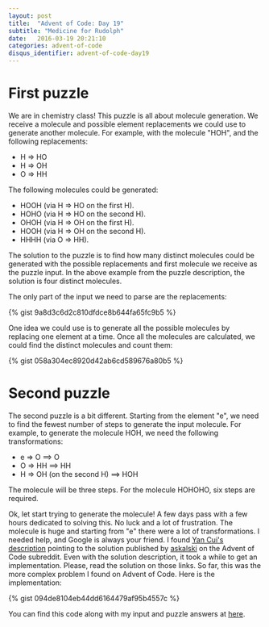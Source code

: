 ```yaml
---
layout: post
title:  "Advent of Code: Day 19"
subtitle: "Medicine for Rudolph"
date:   2016-03-19 20:21:10
categories: advent-of-code
disqus_identifier: advent-of-code-day19
---
```

# First puzzle 
We are in chemistry class! This puzzle is all about molecule generation. We receive a molecule and possible element replacements we could use to generate another molecule. For example, with the molecule "HOH", and the following replacements:

- H => HO
- H => OH
- O => HH

The following molecules could be generated:

- HOOH (via H => HO on the first H).
- HOHO (via H => HO on the second H).
- OHOH (via H => OH on the first H).
- HOOH (via H => OH on the second H).
- HHHH (via O => HH).

The solution to the puzzle is to find how many distinct molecules could be generated with the possible replacements and first molecule we receive as the puzzle input. In the above example from the puzzle description, the solution is four distinct molecules.

The only part of the input we need to parse are the replacements:

{% gist 9a8d3c6d2c810dfdce8b644fa65fc9b5 %}

One idea we could use is to generate all the possible molecules by replacing one element at a time. Once all the molecules are calculated, we could find the distinct molecules and count them:

{% gist 058a304ec8920d42ab6cd589676a80b5 %}

# Second puzzle
The second puzzle is a bit different. Starting from the element "e", we need to find the fewest number of steps to generate the input molecule. For example, to generate the molecule HOH, we need the following transformations:

- e => O ==> O
- O => HH ==> HH
- H => OH (on the second H) ==> HOH

The molecule will be three steps. For the molecule HOHOHO, six steps are required. 

Ok, let start trying to generate the molecule! A few days pass with a few hours dedicated to solving this. No luck and a lot of frustration. The molecule is huge and starting from "e" there were a lot of transformations. I needed help, and Google is always your friend. I found 
[Yan Cui's description](http://theburningmonk.com/2015/12/advent-of-code-f-day-19/) pointing to the solution published by [askalski](https://www.reddit.com/r/adventofcode/comments/3xflz8/day_19_solutions/cy4etju) on the Advent of Code subreddit. Even with the solution description, it took a while to get an implementation. Please, read the solution on those links. So far, this was the more complex problem I found on Advent of Code. Here is the implementation:

{% gist 094de8104eb44dd6164479af95b4557c %}

You can find this code along with my input and puzzle answers at [here](https://github.com/darienmt/advent-of-code/blob/master/scala/src/main/scala/Day19.sc).